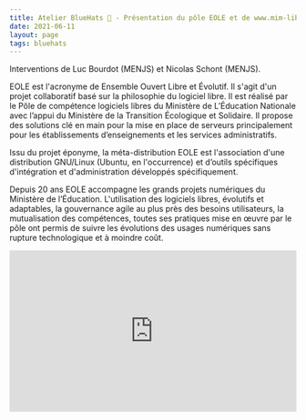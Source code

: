 ```yaml
---
title: Atelier BlueHats 🧢 - Présentation du pôle EOLE et de www.mim-libre.fr
date: 2021-06-11
layout: page
tags: bluehats
---
```


Interventions de Luc Bourdot (MENJS) et Nicolas Schont (MENJS).

EOLE est l'acronyme de Ensemble Ouvert Libre et Évolutif. Il s'agit d'un projet collaboratif basé sur la philosophie du logiciel libre.  Il est réalisé par le Pôle de compétence logiciels libres du Ministère de L’Éducation Nationale avec l’appui du Ministère de la Transition Écologique et Solidaire.  Il propose des solutions clé en main pour la mise en place de serveurs principalement pour les établissements d’enseignements et les services administratifs.

Issu du projet éponyme, la méta-distribution EOLE est l'association d'une distribution GNU/Linux (Ubuntu, en l'occurrence) et d’outils spécifiques d'intégration et d'administration développés spécifiquement.

Depuis 20 ans EOLE accompagne les grands projets numériques du Ministère de l’Éducation.  L'utilisation des logiciels libres, évolutifs et adaptables, la gouvernance agile au plus près des besoins utilisateurs, la mutualisation des compétences, toutes ses pratiques mise en œuvre par le pôle ont permis de suivre les évolutions des usages numériques sans rupture technologique et à moindre coût.

<div style="position:relative;padding-bottom:56.25%;height:0;overflow:hidden;"> <iframe style="width:100%;height:100%;position:absolute;left:0px;top:0px;overflow:hidden" frameborder="0" type="text/html" src="https://www.dailymotion.com/video/x82vd1l" width="100%" height="100%" allowfullscreen > </iframe> </div>
